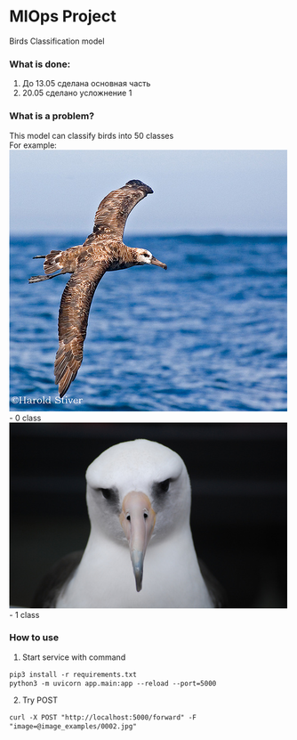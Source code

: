 # MlOps Project

Birds Classification model 
### What is done:  
1) До 13.05 сделана основная часть  
2) 20.05 сделано усложнение 1  
### What is a problem?  
This model can classify birds into 50 classes  
For example:  
![alt text](image_examples/0002.jpg) - 0 class  
![alt text](image_examples/0068.jpg) - 1 class  
### How to use  
1) Start service with command  
```
pip3 install -r requirements.txt
python3 -m uvicorn app.main:app --reload --port=5000
```
2) Try POST  
```
curl -X POST "http://localhost:5000/forward" -F "image=@image_examples/0002.jpg"
```